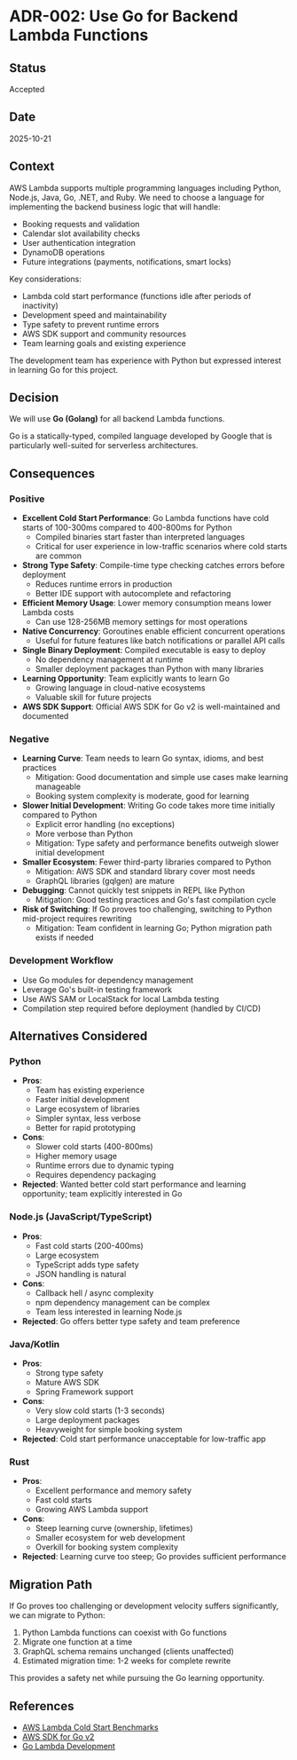 # ADR-002: Use Go for Backend Lambda Functions

## Status

Accepted

## Date

2025-10-21

## Context

AWS Lambda supports multiple programming languages including Python, Node.js, Java, Go, .NET, and Ruby. We need to choose a language for implementing the backend business logic that will handle:

- Booking requests and validation
- Calendar slot availability checks
- User authentication integration
- DynamoDB operations
- Future integrations (payments, notifications, smart locks)

Key considerations:

- Lambda cold start performance (functions idle after periods of inactivity)
- Development speed and maintainability
- Type safety to prevent runtime errors
- AWS SDK support and community resources
- Team learning goals and existing experience

The development team has experience with Python but expressed interest in learning Go for this project.

## Decision

We will use **Go (Golang)** for all backend Lambda functions.

Go is a statically-typed, compiled language developed by Google that is particularly well-suited for serverless architectures.

## Consequences

### Positive

- **Excellent Cold Start Performance**: Go Lambda functions have cold starts of 100-300ms compared to 400-800ms for Python
  - Compiled binaries start faster than interpreted languages
  - Critical for user experience in low-traffic scenarios where cold starts are common
- **Strong Type Safety**: Compile-time type checking catches errors before deployment
  - Reduces runtime errors in production
  - Better IDE support with autocomplete and refactoring
- **Efficient Memory Usage**: Lower memory consumption means lower Lambda costs
  - Can use 128-256MB memory settings for most operations
- **Native Concurrency**: Goroutines enable efficient concurrent operations
  - Useful for future features like batch notifications or parallel API calls
- **Single Binary Deployment**: Compiled executable is easy to deploy
  - No dependency management at runtime
  - Smaller deployment packages than Python with many libraries
- **Learning Opportunity**: Team explicitly wants to learn Go
  - Growing language in cloud-native ecosystems
  - Valuable skill for future projects
- **AWS SDK Support**: Official AWS SDK for Go v2 is well-maintained and documented

### Negative

- **Learning Curve**: Team needs to learn Go syntax, idioms, and best practices
  - Mitigation: Good documentation and simple use cases make learning manageable
  - Booking system complexity is moderate, good for learning
- **Slower Initial Development**: Writing Go code takes more time initially compared to Python
  - Explicit error handling (no exceptions)
  - More verbose than Python
  - Mitigation: Type safety and performance benefits outweigh slower initial development
- **Smaller Ecosystem**: Fewer third-party libraries compared to Python
  - Mitigation: AWS SDK and standard library cover most needs
  - GraphQL libraries (gqlgen) are mature
- **Debugging**: Cannot quickly test snippets in REPL like Python
  - Mitigation: Good testing practices and Go's fast compilation cycle
- **Risk of Switching**: If Go proves too challenging, switching to Python mid-project requires rewriting
  - Mitigation: Team confident in learning Go; Python migration path exists if needed

### Development Workflow

- Use Go modules for dependency management
- Leverage Go's built-in testing framework
- Use AWS SAM or LocalStack for local Lambda testing
- Compilation step required before deployment (handled by CI/CD)

## Alternatives Considered

### Python

- **Pros**:
  - Team has existing experience
  - Faster initial development
  - Large ecosystem of libraries
  - Simpler syntax, less verbose
  - Better for rapid prototyping
- **Cons**:
  - Slower cold starts (400-800ms)
  - Higher memory usage
  - Runtime errors due to dynamic typing
  - Requires dependency packaging
- **Rejected**: Wanted better cold start performance and learning opportunity; team explicitly interested in Go

### Node.js (JavaScript/TypeScript)

- **Pros**:
  - Fast cold starts (200-400ms)
  - Large ecosystem
  - TypeScript adds type safety
  - JSON handling is natural
- **Cons**:
  - Callback hell / async complexity
  - npm dependency management can be complex
  - Team less interested in learning Node.js
- **Rejected**: Go offers better type safety and team preference

### Java/Kotlin

- **Pros**:
  - Strong type safety
  - Mature AWS SDK
  - Spring Framework support
- **Cons**:
  - Very slow cold starts (1-3 seconds)
  - Large deployment packages
  - Heavyweight for simple booking system
- **Rejected**: Cold start performance unacceptable for low-traffic app

### Rust

- **Pros**:
  - Excellent performance and memory safety
  - Fast cold starts
  - Growing AWS Lambda support
- **Cons**:
  - Steep learning curve (ownership, lifetimes)
  - Smaller ecosystem for web development
  - Overkill for booking system complexity
- **Rejected**: Learning curve too steep; Go provides sufficient performance

## Migration Path

If Go proves too challenging or development velocity suffers significantly, we can migrate to Python:

1. Python Lambda functions can coexist with Go functions
2. Migrate one function at a time
3. GraphQL schema remains unchanged (clients unaffected)
4. Estimated migration time: 1-2 weeks for complete rewrite

This provides a safety net while pursuing the Go learning opportunity.

## References

- [AWS Lambda Cold Start Benchmarks](https://mikhail.io/serverless/coldstarts/aws/)
- [AWS SDK for Go v2](https://aws.github.io/aws-sdk-go-v2/)
- [Go Lambda Development](https://docs.aws.amazon.com/lambda/latest/dg/lambda-golang.html)
